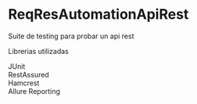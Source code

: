 # ReqResAutomationApiRest
Suite de testing para probar un api rest

Librerias utilizadas

JUnit<br>
RestAssured<br>
Hamcrest<br>
Allure Reporting
